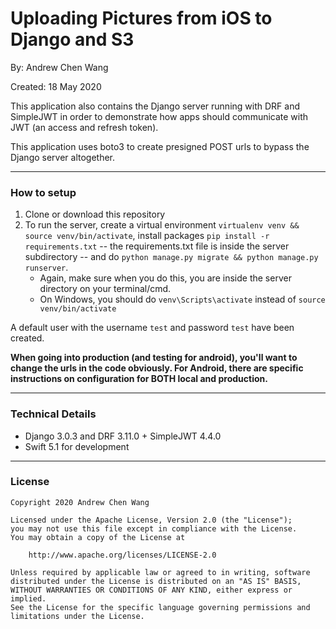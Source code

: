 # Uploading Pictures from iOS to Django and S3

By: Andrew Chen Wang

Created: 18 May 2020

This application also contains the Django server running with DRF and SimpleJWT in order to demonstrate how apps should communicate with JWT (an access and refresh token).

This application uses boto3 to create presigned POST urls to bypass the Django server altogether.

---
### How to setup

1. Clone or download this repository
2. To run the server, create a virtual environment `virtualenv venv && source venv/bin/activate`, install packages `pip install -r requirements.txt` -- the requirements.txt file is inside the server subdirectory -- and do `python manage.py migrate && python manage.py runserver`.
    - Again, make sure when you do this, you are inside the server directory on your terminal/cmd.
    - On Windows, you should do `venv\Scripts\activate` instead of `source venv/bin/activate`

A default user with the username `test` and password `test` have been created.

**When going into production (and testing for android), you'll want to change the urls in the code obviously. For Android, there are specific instructions on configuration for BOTH local and production.**

---
### Technical Details

- Django 3.0.3 and DRF 3.11.0 + SimpleJWT 4.4.0
- Swift 5.1 for development

---
### License

```
Copyright 2020 Andrew Chen Wang

Licensed under the Apache License, Version 2.0 (the "License");
you may not use this file except in compliance with the License.
You may obtain a copy of the License at

    http://www.apache.org/licenses/LICENSE-2.0

Unless required by applicable law or agreed to in writing, software
distributed under the License is distributed on an "AS IS" BASIS,
WITHOUT WARRANTIES OR CONDITIONS OF ANY KIND, either express or implied.
See the License for the specific language governing permissions and
limitations under the License.
```
